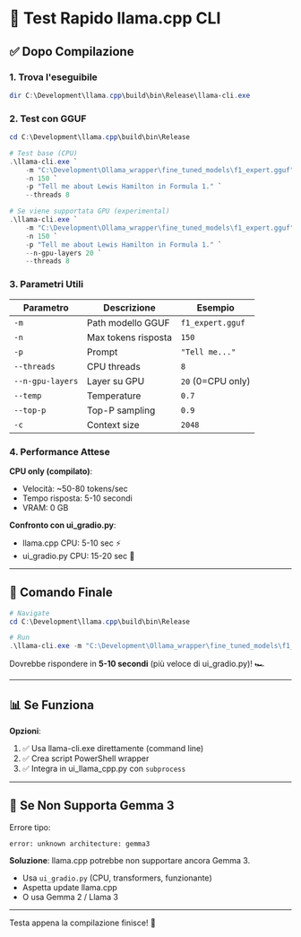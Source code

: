 # 🚀 Test Rapido llama.cpp CLI

## ✅ Dopo Compilazione

### 1. Trova l'eseguibile
```powershell
dir C:\Development\llama.cpp\build\bin\Release\llama-cli.exe
```

### 2. Test con GGUF
```powershell
cd C:\Development\llama.cpp\build\bin\Release

# Test base (CPU)
.\llama-cli.exe `
    -m "C:\Development\Ollama_wrapper\fine_tuned_models\f1_expert.gguf" `
    -n 150 `
    -p "Tell me about Lewis Hamilton in Formula 1." `
    --threads 8

# Se viene supportata GPU (experimental)
.\llama-cli.exe `
    -m "C:\Development\Ollama_wrapper\fine_tuned_models\f1_expert.gguf" `
    -n 150 `
    -p "Tell me about Lewis Hamilton in Formula 1." `
    --n-gpu-layers 20 `
    --threads 8
```

### 3. Parametri Utili

| Parametro | Descrizione | Esempio |
|-----------|-------------|---------|
| `-m` | Path modello GGUF | `f1_expert.gguf` |
| `-n` | Max tokens risposta | `150` |
| `-p` | Prompt | `"Tell me..."` |
| `--threads` | CPU threads | `8` |
| `--n-gpu-layers` | Layer su GPU | `20` (0=CPU only) |
| `--temp` | Temperature | `0.7` |
| `--top-p` | Top-P sampling | `0.9` |
| `-c` | Context size | `2048` |

### 4. Performance Attese

**CPU only (compilato)**:
- Velocità: ~50-80 tokens/sec
- Tempo risposta: 5-10 secondi
- VRAM: 0 GB

**Confronto con ui_gradio.py**:
- llama.cpp CPU: 5-10 sec ⚡
- ui_gradio.py CPU: 15-20 sec 🐢

---

## 🎯 Comando Finale

```powershell
# Navigate
cd C:\Development\llama.cpp\build\bin\Release

# Run
.\llama-cli.exe -m "C:\Development\Ollama_wrapper\fine_tuned_models\f1_expert.gguf" -n 150 -p "Tell me about Lewis Hamilton"
```

Dovrebbe rispondere in **5-10 secondi** (più veloce di ui_gradio.py)! 🏎️

---

## 📊 Se Funziona

**Opzioni**:
1. ✅ Usa llama-cli.exe direttamente (command line)
2. ✅ Crea script PowerShell wrapper
3. ✅ Integra in ui_llama_cpp.py con `subprocess`

---

## 🐛 Se Non Supporta Gemma 3

Errore tipo:
```
error: unknown architecture: gemma3
```

**Soluzione**: llama.cpp potrebbe non supportare ancora Gemma 3.
- Usa `ui_gradio.py` (CPU, transformers, funzionante)
- Aspetta update llama.cpp
- O usa Gemma 2 / Llama 3

---

Testa appena la compilazione finisce! 🚀
